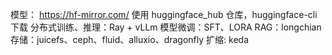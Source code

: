 模型： https://hf-mirror.com/ 使用 huggingface_hub 仓库，huggingface-cli 下载
分布式训练、推理：Ray + vLLm 
模型微调：SFT、LORA
RAG：longchian
存储：juicefs、ceph、fluid、alluxio、dragonfly
扩缩: keda
